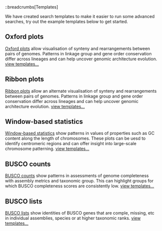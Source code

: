 ::breadcrumbs[Templates]

We have created search templates to make it easier to run some advanced searches, try out the example templates below to get started.

## Oxford plots

[Oxford plots](/templates/oxford) allow visualisation of synteny and rearrangements between pairs of genomes. Patterns in linkage group and gene order conservation differ across lineages and can help uncover genomic architecture evolution. [view templates...](/templates/oxford)

## Ribbon plots

[Ribbon plots](/templates/ribbon) allow an alternate visualisation of synteny and rearrangements between pairs of genomes. Patterns in linkage group and gene order conservation differ across lineages and can help uncover genomic architecture evolution. [view templates...](/templates/ribbon)

## Window-based statistics

[Window-based statistics](/templates/windows) show patterns in values of properties such as GC content along the length of chromosomes. These plots can be uesd to identify centromeric regions and can offer insight into large-scale chromosome patterning. [view templates...](/templates/windows)

## BUSCO counts

[BUSCO counts](/templates/counts) show patterns in assessments of genome completeness with assembly metrics and taxonomic group. This can highlight groups for which BUSCO completeness scores are consistently low. [view templates...](/templates/counts)

## BUSCO lists

[BUSCO lists](/templates/lists) show identities of BUSCO genes that are comple, missing, etc in individual assemblies, species or at higher taxonomic ranks. [view templates...](/templates/lists)
